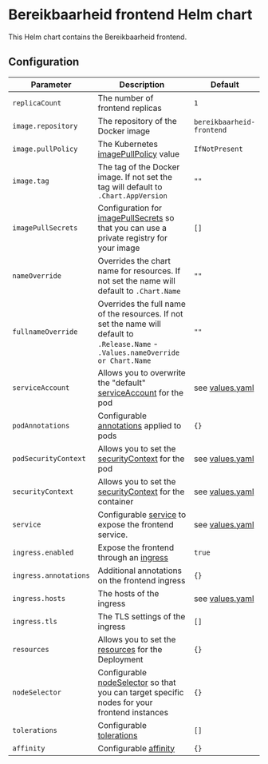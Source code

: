 # Bereikbaarheid frontend Helm chart

This Helm chart contains the Bereikbaarheid frontend.

## Configuration

| Parameter             | Description                                                                                                                          | Default                   |
|-----------------------|--------------------------------------------------------------------------------------------------------------------------------------|---------------------------|
| `replicaCount`        | The number of frontend replicas                                                                                                      | `1`                       |
| `image.repository`    | The repository of the Docker image                                                                                                   | `bereikbaarheid-frontend` |
| `image.pullPolicy`    | The Kubernetes [imagePullPolicy][] value                                                                                             | `IfNotPresent`            |
| `image.tag`           | The tag of the Docker image. If not set the tag will default to `.Chart.AppVersion`                                                  | `""`                      |
| `imagePullSecrets`    | Configuration for [imagePullSecrets][] so that you can use a private registry for your image                                         | `[]`                      |
| `nameOverride`        | Overrides the chart name for resources. If not set the name will default to `.Chart.Name`                                            | `""`                      |
| `fullnameOverride`    | Overrides the full name of the resources. If not set the name will default to `.Release.Name` - `.Values.nameOverride or Chart.Name` | `""`                      |
| `serviceAccount`      | Allows you to overwrite the "default" [serviceAccount][] for the pod                                                                 | see [values.yaml][]       |
| `podAnnotations`      | Configurable [annotations][] applied to pods                                                                                         | `{}`                      |
| `podSecurityContext`  | Allows you to set the [securityContext][] for the pod                                                                                | see [values.yaml][]       |
| `securityContext`     | Allows you to set the [securityContext][] for the container                                                                          | see [values.yaml][]       |
| `service`             | Configurable [service][] to expose the frontend service.                                                                             | see [values.yaml][]       |
| `ingress.enabled`     | Expose the frontend through an [ingress][]                                                                                           | `true`                    |
| `ingress.annotations` | Additional annotations on the frontend ingress                                                                                       | `{}`                      |
| `ingress.hosts`       | The hosts of the ingress                                                                                                             | see [values.yaml][]       |
| `ingress.tls`         | The TLS settings of the ingress                                                                                                      | `[]`                      |
| `resources`           | Allows you to set the [resources][] for the Deployment                                                                               | `{}`                      |
| `nodeSelector`        | Configurable [nodeSelector][] so that you can target specific nodes for your frontend instances                                      | `{}`                      |
| `tolerations`         | Configurable [tolerations][]                                                                                                         | `[]`                      |
| `affinity`            | Configurable [affinity][]                                                                                                            | `{}`                      |

[affinity]: https://kubernetes.io/docs/concepts/configuration/assign-pod-node/#affinity-and-anti-affinity
[annotations]: https://kubernetes.io/docs/concepts/overview/working-with-objects/annotations/
[affinity]: https://kubernetes.io/docs/concepts/configuration/assign-pod-node/#affinity-and-anti-affinity
[annotations]: https://kubernetes.io/docs/concepts/overview/working-with-objects/annotations/
[imagePullPolicy]: https://kubernetes.io/docs/concepts/containers/images/#updating-images
[imagePullSecrets]: https://kubernetes.io/docs/tasks/configure-pod-container/pull-image-private-registry/#create-a-pod-that-uses-your-secret
[ingress]: https://kubernetes.io/docs/concepts/services-networking/ingress/
[nodeSelector]: https://kubernetes.io/docs/concepts/configuration/assign-pod-node/#nodeselector
[resources]: https://kubernetes.io/docs/concepts/configuration/manage-compute-resources-container/
[securityContext]: https://kubernetes.io/docs/tasks/configure-pod-container/security-context/#set-the-security-context-for-a-pod
[service]: https://kubernetes.io/docs/concepts/services-networking/service/
[serviceAccount]: https://kubernetes.io/docs/tasks/configure-pod-container/configure-service-account/
[tolerations]: https://kubernetes.io/docs/concepts/configuration/taint-and-toleration/
[values.yaml]: ./values.yaml
